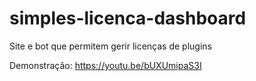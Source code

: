 # simples-licenca-dashboard
Site e bot que permitem gerir licenças de plugins

Demonstração: https://youtu.be/bUXUmipaS3I
